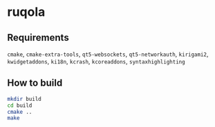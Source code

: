 
# ruqola

## Requirements

`cmake`, `cmake-extra-tools`, `qt5-websockets`, `qt5-networkauth`, `kirigami2`, `kwidgetaddons`, `ki18n`, `kcrash`, `kcoreaddons`, `syntaxhighlighting`

## How to build

````bash
mkdir build
cd build
cmake ..
make
````

